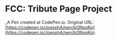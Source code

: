 # FCC: Tribute Page Project
 _A Pen created at CodePen.io. Original URL: [https://codepen.io/JoesphA/pen/bGNpoKp](https://codepen.io/JoesphA/pen/bGNpoKp).

 